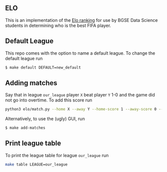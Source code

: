 ## ELO

This is an implementation of the [Elo ranking](https://en.wikipedia.org/wiki/Elo_rating_system) for use by BGSE Data Science students in determining who is the best FIFA player.

## Default League

This repo comes with the option to name a default league. To change the default league run

```bash
$ make default DEFAULT=new_default
```

## Adding matches
Say that in league `our_league` player `X` beat player `Y` 1-0 and the game did not go into overtime. To add this score run

```bash
python3 elo/match.py --home X --away Y --home-score 1 --away-score 0 --overtime 0 --league our_league
```

Alternatively, to use the (ugly) GUI, run

```bash
$ make add-matches
```

## Print league table

To print the league table for league `our_league` run

```bash
make table LEAGUE=our_league
```
